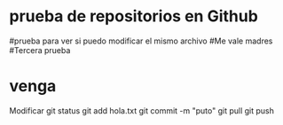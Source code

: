 # prueba de repositorios en Github

#prueba para ver si puedo modificar el mismo archivo
#Me vale madres
#Tercera prueba
# venga



Modificar
git status
git add hola.txt
git commit -m "puto"
git pull
git push 

